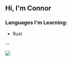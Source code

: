## Hi, I'm Connor

### Languages I'm Learning:
* Rust

--

<img align="center" src="https://github-readme-stats.vercel.app/api?username=30440r&show_icons=true&count_private=true&theme=light">
